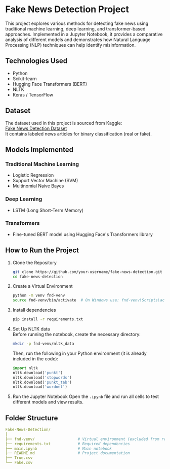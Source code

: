 # Fake News Detection Project

This project explores various methods for detecting fake news using traditional machine learning, deep learning, and transformer-based approaches. Implemented in a Jupyter Notebook, it provides a comparative analysis of different models and demonstrates how Natural Language Processing (NLP) techniques can help identify misinformation.

## Technologies Used

- Python
- Scikit-learn
- Hugging Face Transformers (BERT)
- NLTK
- Keras / TensorFlow

## Dataset

The dataset used in this project is sourced from Kaggle:  
[Fake News Detection Dataset](https://www.kaggle.com/code/therealsampat/fake-news-detection/input)  
It contains labeled news articles for binary classification (real or fake).

## Models Implemented

### Traditional Machine Learning
- Logistic Regression
- Support Vector Machine (SVM)
- Multinomial Naive Bayes

### Deep Learning
- LSTM (Long Short-Term Memory)

### Transformers
- Fine-tuned BERT model using Hugging Face's Transformers library

## How to Run the Project

1. Clone the Repository
   ```bash
   git clone https://github.com/your-username/fake-news-detection.git
   cd fake-news-detection

2. Create a Virtual Environment
    ```bash
    python -m venv fnd-venv
    source fnd-venv/bin/activate  # On Windows use: fnd-venv\Scripts\activate

3. Install dependencies
    ```bash
    pip install -r requirements.txt

4. Set Up NLTK data
    <br> Before running the notebook, create the necessary directory:
    ```bash
    mkdir -p fnd-venv/nltk_data
    ```
    
    Then, run the following in your Python environment (it is already included in the code):

    ```python
    import nltk
    nltk.download('punkt')
    nltk.download('stopwords')
    nltk.download('punkt_tab')
    nltk.download('wordnet')

5. Run the Jupyter Notebook
    Open the ``.ipynb`` file and run all cells to test different models and view results.

## Folder Structure

```yaml
Fake-News-Detection/
│
├── fnd-venv/                   # Virtual environment (excluded from repo)
├── requirements.txt            # Required dependencies
├── main.ipynb                  # Main notebook
├── README.md                   # Project documentation
├── True.csv
└── Fake.csv                    


